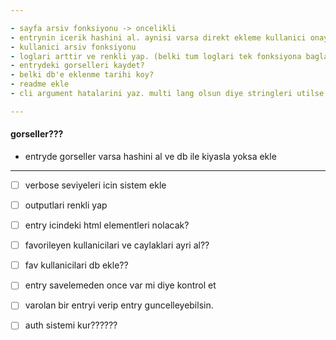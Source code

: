 ```yaml
---

- sayfa arsiv fonksiyonu -> oncelikli
- entrynin icerik hashini al. aynisi varsa direkt ekleme kullanici onayi iste. -> oncelikli
- kullanici arsiv fonksiyonu
- loglari arttir ve renkli yap. (belki tum loglari tek fonksiyona bagla ve oradan renk ver)
- entrydeki gorselleri kaydet?
- belki db'e eklenme tarihi koy?
- readme ekle
- cli argument hatalarini yaz. multi lang olsun diye stringleri utilse koy.

---
```


#### gorseller???

- entryde gorseller varsa hashini al ve db ile kiyasla yoksa ekle

---

- [ ] verbose seviyeleri icin sistem ekle
- [ ] outputlari renkli yap
- [ ] entry icindeki html elementleri nolacak?
- [ ] favorileyen kullanicilari ve caylaklari ayri al??
- [ ] fav kullanicilari db ekle??
- [ ] entry savelemeden once var mi diye kontrol et
- [ ] varolan bir entryi verip entry guncelleyebilsin.
- [ ] auth sistemi kur??????

